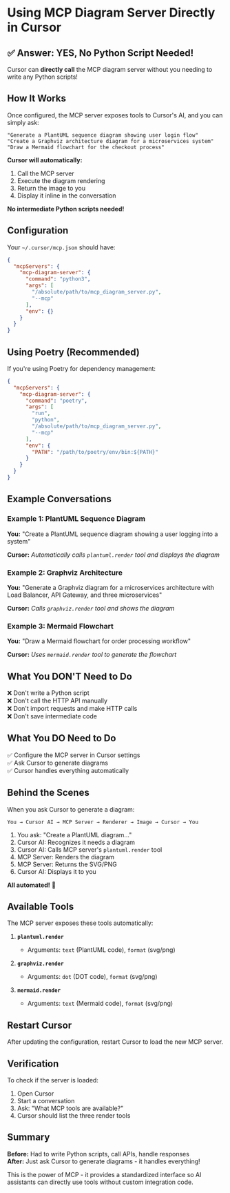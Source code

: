 # Using MCP Diagram Server Directly in Cursor

## ✅ Answer: YES, No Python Script Needed!

Cursor can **directly call** the MCP diagram server without you needing to write any Python scripts!

## How It Works

Once configured, the MCP server exposes tools to Cursor's AI, and you can simply ask:

```
"Generate a PlantUML sequence diagram showing user login flow"
"Create a Graphviz architecture diagram for a microservices system"
"Draw a Mermaid flowchart for the checkout process"
```

**Cursor will automatically:**
1. Call the MCP server
2. Execute the diagram rendering
3. Return the image to you
4. Display it inline in the conversation

**No intermediate Python scripts needed!**

## Configuration

Your `~/.cursor/mcp.json` should have:

```json
{
  "mcpServers": {
    "mcp-diagram-server": {
      "command": "python3",
      "args": [
        "/absolute/path/to/mcp_diagram_server.py",
        "--mcp"
      ],
      "env": {}
    }
  }
}
```

## Using Poetry (Recommended)

If you're using Poetry for dependency management:

```json
{
  "mcpServers": {
    "mcp-diagram-server": {
      "command": "poetry",
      "args": [
        "run",
        "python",
        "/absolute/path/to/mcp_diagram_server.py",
        "--mcp"
      ],
      "env": {
        "PATH": "/path/to/poetry/env/bin:${PATH}"
      }
    }
  }
}
```

## Example Conversations

### Example 1: PlantUML Sequence Diagram
**You:** "Create a PlantUML sequence diagram showing a user logging into a system"

**Cursor:** *Automatically calls `plantuml.render` tool and displays the diagram*

### Example 2: Graphviz Architecture
**You:** "Generate a Graphviz diagram for a microservices architecture with Load Balancer, API Gateway, and three microservices"

**Cursor:** *Calls `graphviz.render` tool and shows the diagram*

### Example 3: Mermaid Flowchart
**You:** "Draw a Mermaid flowchart for order processing workflow"

**Cursor:** *Uses `mermaid.render` tool to generate the flowchart*

## What You DON'T Need to Do

❌ Don't write a Python script  
❌ Don't call the HTTP API manually  
❌ Don't import requests and make HTTP calls  
❌ Don't save intermediate code  

## What You DO Need to Do

✅ Configure the MCP server in Cursor settings  
✅ Ask Cursor to generate diagrams  
✅ Cursor handles everything automatically  

## Behind the Scenes

When you ask Cursor to generate a diagram:

```
You → Cursor AI → MCP Server → Renderer → Image → Cursor → You
```

1. You ask: "Create a PlantUML diagram..."
2. Cursor AI: Recognizes it needs a diagram
3. Cursor AI: Calls MCP server's `plantuml.render` tool
4. MCP Server: Renders the diagram
5. MCP Server: Returns the SVG/PNG
6. Cursor AI: Displays it to you

**All automated!** 🎉

## Available Tools

The MCP server exposes these tools automatically:

1. **`plantuml.render`**
   - Arguments: `text` (PlantUML code), `format` (svg/png)
   
2. **`graphviz.render`**
   - Arguments: `dot` (DOT code), `format` (svg/png)
   
3. **`mermaid.render`**
   - Arguments: `text` (Mermaid code), `format` (svg/png)

## Restart Cursor

After updating the configuration, restart Cursor to load the new MCP server.

## Verification

To check if the server is loaded:

1. Open Cursor
2. Start a conversation
3. Ask: "What MCP tools are available?"
4. Cursor should list the three render tools

## Summary

**Before:** Had to write Python scripts, call APIs, handle responses  
**After:** Just ask Cursor to generate diagrams - it handles everything!

This is the power of MCP - it provides a standardized interface so AI assistants can directly use tools without custom integration code.

